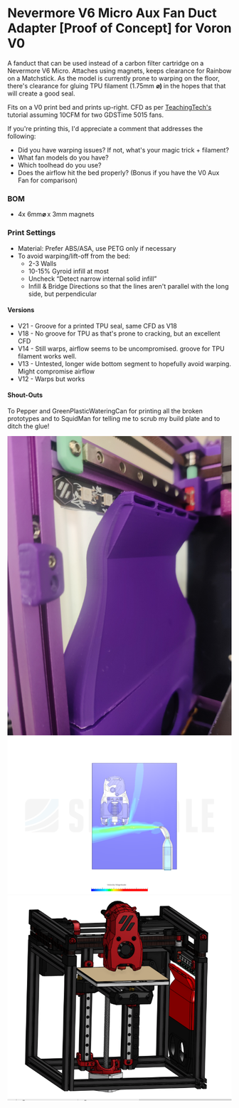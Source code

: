 # Nevermore V6 Micro Aux Fan Duct Adapter [Proof of Concept] for Voron V0

<p>A fanduct that can be used instead of a carbon filter cartridge on a Nevermore V6 Micro. Attaches using magnets, keeps clearance for Rainbow on a Matchstick. As the model is currently prone to warping on the floor, there's clearance for gluing TPU filament (1.75mm <strong>⌀) </strong>in the hopes that that will create a good seal.</p><p>Fits on a V0 print bed and prints up-right. CFD as per <a href="https://www.youtube.com/watch?v=Wun9EuVTV0w">TeachingTech's</a> tutorial assuming 10CFM for two GDSTime 5015 fans.</p><p>If you're printing this, I'd appreciate a comment that addresses the following:</p><ul><li>Did you have warping issues? If not, what's your magic trick + filament?</li><li>What fan models do you have?</li><li>Which toolhead do you use?</li><li>Does the airflow hit the bed properly? (Bonus if you have the V0 Aux Fan for comparison)</li></ul><h3>BOM</h3><ul><li>4x 6mm<strong>⌀ </strong>x 3mm magnets</li></ul><h3>Print Settings</h3><ul><li>Material: Prefer ABS/ASA, use PETG only if necessary</li><li>To avoid warping/lift-off from the bed:<ul><li>2-3 Walls</li><li>10-15% Gyroid infill at most</li><li>Uncheck “Detect narrow internal solid infill”</li><li>Infill &amp; Bridge Directions so that the lines aren't parallel with the long side, but perpendicular</li></ul></li></ul><h4>Versions</h4><ul><li>V21 - Groove for a printed TPU seal, same CFD as V18</li><li>V18 - No groove for TPU as that's prone to cracking, but an excellent CFD</li><li>V14 - Still warps, airflow seems to be uncompromised. groove for TPU filament works well.</li><li>V13 - Untested, longer wide bottom segment to hopefully avoid warping. Might compromise airflow</li><li>V12 - Warps but works</li></ul><h4>Shout-Outs</h4><p>To Pepper and GreenPlasticWateringCan for printing all the broken prototypes and to SquidMan for telling me to scrub my build plate and to ditch the glue!</p>

![images/img_20240217_212102.jpg](images/img_20240217_212102.jpg)
![images/screenshot-1-1.png](images/screenshot-1-1.png)
![images/screenshot-from-2024-03-27-00-24-23.png](images/screenshot-from-2024-03-27-00-24-23.png)